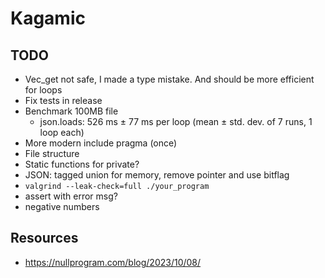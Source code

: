 # Kagamic

## TODO

- Vec_get not safe, I made a type mistake. And should be more efficient for loops
- Fix tests in release
- Benchmark 100MB file
  - json.loads: 526 ms ± 77 ms per loop (mean ± std. dev. of 7 runs, 1 loop each)
- More modern include pragma (once)
- File structure
- Static functions for private?
- JSON: tagged union for memory, remove pointer and use bitflag
- `valgrind --leak-check=full ./your_program`
- assert with error msg?
- negative numbers

## Resources

- https://nullprogram.com/blog/2023/10/08/
